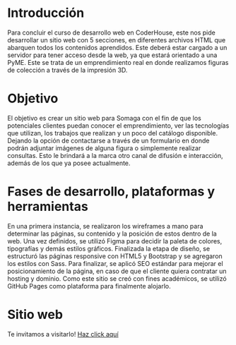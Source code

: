 # Introducción
Para concluir el curso de desarrollo web en CoderHouse, este nos pide desarrollar un sitio web con 5 secciones, en diferentes archivos HTML que abarquen todos los contenidos aprendidos. Este deberá estar cargado a un servidor para tener acceso desde la web, ya que estará orientado a una PyME. Este se trata de un emprendimiento real en donde realizamos figuras de colección a través de la impresión 3D.

# Objetivo
El objetivo es crear un sitio web para Somaga con el fin de que los potenciales clientes puedan conocer el emprendimiento, ver las tecnologías que utilizan, los trabajos que realizan y un poco del catálogo disponible. Dejando la opción de contactarse a través de un formulario en donde podrán adjuntar imágenes de alguna figura o simplemente realizar consultas. Esto le brindará a la marca otro canal de difusión e interacción, además de los que ya posee actualmente.

# Fases de desarrollo, plataformas y herramientas
En una primera instancia, se realizaron los wireframes a mano para determinar las páginas, su contenido y la posición de estos dentro de la web. Una vez definidos, se utilizó Figma para decidir la paleta de colores, tipografías y demás estilos gráficos. Finalizada la etapa de diseño, se estructuró las páginas responsive con HTML5 y Bootstrap y se agregaron los estilos con Sass. Para finalizar, se aplicó SEO estándar para mejorar el posicionamiento de la página, en caso de que el cliente quiera contratar un hosting y dominio. Como este sitio se creó con fines académicos, se utilizó GitHub Pages como plataforma para finalmente alojarlo.

# Sitio web
Te invitamos a visitarlo! 
[Haz click aquí](https://smaballay.github.io/Somaga/)
